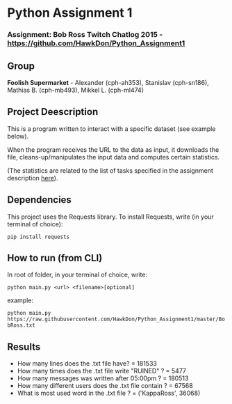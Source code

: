 # Python Assignment 1
### Assignment: Bob Ross Twitch Chatlog 2015 - https://github.com/HawkDon/Python_Assignment1

## Group 
**Foolish Supermarket** - Alexander (cph-ah353), Stanislav (cph-sn186), Mathias B. (cph-mb493), Mikkel L. (cph-ml474)



## Project Deescription
This is a program written to interact with a specific dataset (see example below). 

When the program receives the URL to the data as input, it downloads the file, cleans-up/manipulates the input data and computes certain statistics.

(The statistics are related to the list of tasks specified in the assignment description [here](https://github.com/datsoftlyngby/dat4sem2018fall-python/blob/master/assignments/assignment1.md)).


## Dependencies

This project uses the Requests library. To install Requests, write (in your terminal of choice):

``` pip install requests ```

## How to run (from CLI)

In root of folder, in your terminal of choice, write: 

``` python main.py <url> <filename>[optional] ```

example:

```python main.py https://raw.githubusercontent.com/HawkDon/Python_Assignment1/master/BobRoss.txt```

## Results

- How many lines does the .txt file have? =  181533
- How many times does the .txt file write "RUINED" ? =  5477
- How many messages was written after 05:00pm ? =  180513
- How many different users does the .txt file contain ? =  67568
- What is most used word in the .txt file ? =  ('KappaRoss', 36068)

